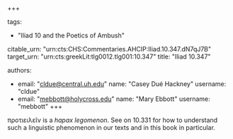 +++

tags:
- "Iliad 10 and the Poetics of Ambush"

citable_urn: "urn:cts:CHS:Commentaries.AHCIP:Iliad.10.347.dN7qJ7B"
target_urn: "urn:cts:greekLit:tlg0012.tlg001:10.347"
title: "Iliad 10.347"

authors:
- email: "cldue@central.uh.edu"
  name: "Casey Dué Hackney"
  username: "cldue"
- email: "mebbott@holycross.edu"
  name: "Mary Ebbott"
  username: "mebbott"
+++

<p>προτιειλεῖν is a <em>hapax legomenon</em>. See on 10.331 for how to understand such a linguistic phenomenon in our texts and in this book in particular. </p>